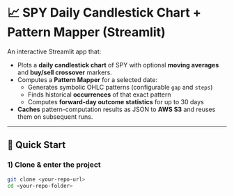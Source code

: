 # 📈 SPY Daily Candlestick Chart + Pattern Mapper (Streamlit)

An interactive Streamlit app that:

- Plots a **daily candlestick chart** of SPY with optional **moving averages** and **buy/sell crossover** markers.
- Computes a **Pattern Mapper** for a selected date:
  - Generates symbolic OHLC patterns (configurable `gap` and `steps`)
  - Finds historical **occurrences** of that exact pattern
  - Computes **forward-day outcome statistics** for up to 30 days
- **Caches** pattern-computation results as JSON to **AWS S3** and reuses them on subsequent runs.

---

## 🚀 Quick Start

### 1) Clone & enter the project

```bash
git clone <your-repo-url>
cd <your-repo-folder>
